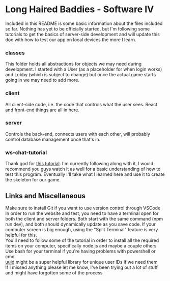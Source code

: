 # Long Haired Baddies - Software IV

Included in this README is some basic information about the files included so far. Nothing has yet to be officially started, but I'm following some tutorials to get the basics of server-side development and will update this doc with how to test our app on local devices the more I learn.

### classes
This folder holds all abstractions for objects we may need during development. I started with a User (as a placeholder for when login works) and Lobby (which is subject to change) but once the actual game starts going in we may need to add more.

### client
All client-side code, i.e. the code that controls what the user sees. React and front-end things are all in here.

### server
Controls the back-end, connects users with each other, will probably control database management once that's in.

### ws-chat-tutorial
Thank god for [this tutorial](https://www.youtube.com/watch?v=J8xReLuBNPY). I'm currently following along with it, I would recommend you guys watch it as well for a basic understanding of how to test this program. Eventually I'll take what I learned here and use it to create the skeleton for our game.

## Links and Miscellaneous
Make sure to install Git if you want to use version control through VSCode<br>
In order to run the website and test, you need to have a terminal open for both the client and server folders. Both start with the same command (npm run dev), and both should dynamically update as you save code. If your computer screen is big enough, using the "Split Terminal" feature is very helpful for this.<br>
You'll need to follow some of the tutorial in order to install all the required items on your computer, specifically node.js and maybe a couple others<br>
Use bash for your terminal if you're having problems with powershell or cmd<br>
[uuid](https://www.npmjs.com/package/uuid#uuidv7options-buffer-offset) might be a super helpful library for unique user IDs if we need them<br>
If I missed anything please let me know, I've been trying out a lot of stuff and might have forgotten some of the process